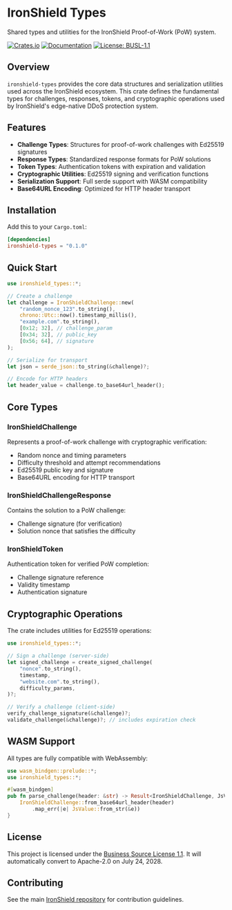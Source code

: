 # IronShield Types

Shared types and utilities for the IronShield Proof-of-Work (PoW) system.

[![Crates.io](https://img.shields.io/crates/v/ironshield-types.svg)](https://crates.io/crates/ironshield-types)
[![Documentation](https://docs.rs/ironshield-types/badge.svg)](https://docs.rs/ironshield-types)
[![License: BUSL-1.1](https://img.shields.io/badge/License-BUSL--1.1-blue.svg)](LICENSE)

## Overview

`ironshield-types` provides the core data structures and serialization utilities used across the IronShield ecosystem. This crate defines the fundamental types for challenges, responses, tokens, and cryptographic operations used by IronShield's edge-native DDoS protection system.

## Features

- **Challenge Types**: Structures for proof-of-work challenges with Ed25519 signatures
- **Response Types**: Standardized response formats for PoW solutions  
- **Token Types**: Authentication tokens with expiration and validation
- **Cryptographic Utilities**: Ed25519 signing and verification functions
- **Serialization Support**: Full serde support with WASM compatibility
- **Base64URL Encoding**: Optimized for HTTP header transport

## Installation

Add this to your `Cargo.toml`:

```toml
[dependencies]
ironshield-types = "0.1.0"
```

## Quick Start

```rust
use ironshield_types::*;

// Create a challenge
let challenge = IronShieldChallenge::new(
    "random_nonce_123".to_string(),
    chrono::Utc::now().timestamp_millis(),
    "example.com".to_string(),
    [0x12; 32], // challenge_param
    [0x34; 32], // public_key  
    [0x56; 64], // signature
);

// Serialize for transport
let json = serde_json::to_string(&challenge)?;

// Encode for HTTP headers
let header_value = challenge.to_base64url_header();
```

## Core Types

### IronShieldChallenge
Represents a proof-of-work challenge with cryptographic verification:
- Random nonce and timing parameters
- Difficulty threshold and attempt recommendations  
- Ed25519 public key and signature
- Base64URL encoding for HTTP transport

### IronShieldChallengeResponse
Contains the solution to a PoW challenge:
- Challenge signature (for verification)
- Solution nonce that satisfies the difficulty

### IronShieldToken
Authentication token for verified PoW completion:
- Challenge signature reference
- Validity timestamp
- Authentication signature

## Cryptographic Operations

The crate includes utilities for Ed25519 operations:

```rust
use ironshield_types::*;

// Sign a challenge (server-side)
let signed_challenge = create_signed_challenge(
    "nonce".to_string(),
    timestamp,
    "website.com".to_string(), 
    difficulty_params,
)?;

// Verify a challenge (client-side)
verify_challenge_signature(&challenge)?;
validate_challenge(&challenge)?; // includes expiration check
```

## WASM Support

All types are fully compatible with WebAssembly:

```rust
use wasm_bindgen::prelude::*;
use ironshield_types::*;

#[wasm_bindgen]
pub fn parse_challenge(header: &str) -> Result<IronShieldChallenge, JsValue> {
    IronShieldChallenge::from_base64url_header(header)
        .map_err(|e| JsValue::from_str(&e))
}
```

## License

This project is licensed under the [Business Source License 1.1](LICENSE). 
It will automatically convert to Apache-2.0 on July 24, 2028.

## Contributing

See the main [IronShield repository](https://github.com/IronShield-Tech/IronShield) for contribution guidelines. 
